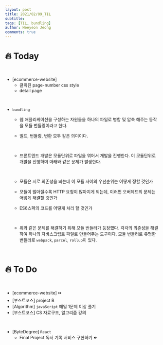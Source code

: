 ```yaml
---
layout: post
title: 2021/02/09_TIL
subtitle:
tags: [TIL, bundling]
author: Heeyeon Jeong
comments: true
---
```


# 🔥 Today

<br>

- [ecommerce-website]
  - 클릭된 page-number css style
  - detail page

<br>

- `bundling`

  - 웹 애플리케이션을 구성하는 자원들을 하나의 파일로 병합 및 압축 해주는 동작을 모듈 번들링이라고 한다.
  - 빌드, 번들링, 변환 모두 같은 의미이다.

    <br>

  - 프론트엔드 개발은 모듈단위로 파일을 엮어서 개발을 진행한다. 이 모듈단위로 개발을 진행하며 아래와 같은 문제가 발생한다.

    <br>

  - 모듈은 서로 의존성을 띄는데 이 모듈 사이의 우선순위는 어떻게 정할 것인가
  - 모듈이 많아질수록 HTTP 요청이 많아지게 되는데, 이러면 오버헤드의 문제는 어떻게 해결할 것인가
  - ES6스펙의 코드를 어떻게 처리 할 것인가

    <br>

  - 위와 같은 문제를 해결하기 위해 모듈 번들러가 등장했다. 각각의 의존성을 해결하여 하나의 자바스크립트 파일로 만들어주는 도구이다. 모듈 번들러로 유명한 번들러로 `webpack`, `parcel`, `rollup`이 있다.

<br>

# 🔥 To Do

<br>

- [ecommerce-website] ⏩
- [부스트코스] project B
- [Algorithm] `javaScript` 매일 1문제 이상 풀기
- [부스트코스] CS 자료구조, 알고리즘 강의

<br>

- [ByteDegree] `React`
  - Final Project 독서 기록 서비스 구현하기 ⏩
